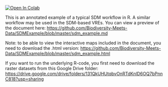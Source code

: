 <a target="_blank" href="https://colab.research.google.com/github/https://colab.research.google.com/drive/1yM8qpk7HHe6JSIZeliVO83njR4njbdca?usp=sharing">
  <img src="https://colab.research.google.com/assets/colab-badge.svg" alt="Open In Colab"/>
</a>

This is an annotated example of a typical SDM workflow in R. A similar workflow may be used in the SDM-based VREs. 
You can view a preview of the document here: https://github.com/Biodiversity-Meets-Data/SDMExample/blob/master/sdm_example.md

Note: to be able to view the interactive maps included in the document, you need to download the .html version: https://github.com/Biodiversity-Meets-Data/SDMExample/blob/master/sdm_example.html

If you want to run the underlying R-code, you first need to download the raster datasets from this Google Drive folder: https://drive.google.com/drive/folders/131QkUHUtqbvOnRTdKnlD6OQ7bPnnC818?usp=sharing
